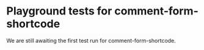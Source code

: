 # Playground tests for comment-form-shortcode
We are still awaiting the first test run for comment-form-shortcode.
